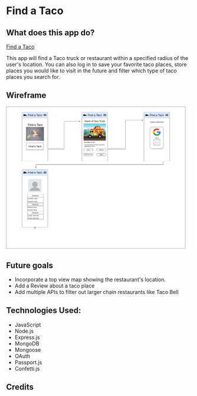 # Find a Taco
<!-- ![Screenshot](./assets) -->

## What does this app do?
 
[Find a Taco](#)

This app will find a Taco truck or restaurant within a specified radius of the user's location. You can also log in to save your favorite taco places, store places you would like to visit in the future and filter which type of taco places you search for. 

## Wireframe 

<img src="./assets/Find a Taco Wireframe_Webflow.png" alt="Wireframe">

## Future goals
- Incorporate a top view map showing the restaurant's location. 
- Add a Review about a taco place 
- Add multiple APIs to filter out larger chain restaurants like Taco Bell

## Technologies Used: 

- JavaScript
- Node.js
- Express.js
- MongoDB
- Mongoose
- OAuth
- Passport.js
- Confetti.js


## Credits
